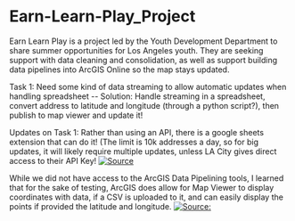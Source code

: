 # Earn-Learn-Play_Project
Earn Learn Play is a project led by the Youth Development Department to share summer opportunities for Los Angeles youth. They are seeking support with data cleaning and consolidation, as well as support building data pipelines into ArcGIS Online so the map stays updated.

Task 1: Need some kind of data streaming to allow automatic updates when handling spreadsheet -- Solution: Handle streaming in a spreadsheet, convert address to latitude and longitude (through a python script?), then publish to map viewer and update it! 

Updates on Task 1: Rather than using an API, there is a google sheets extension that can do it! (The limit is 10k addresses a day, so for big updates, it will likely require multiple updates, unless LA City gives direct access to their API Key! [![Source](https://img.youtube.com/vi/PX6IDvX6_Z8/maxresdefault.jpg)](https://www.youtube.com/watch?v=PX6IDvX6_Z8)

While we did not have access to the ArcGIS Data Pipelining tools, I learned that for the sake of testing, ArcGIS does allow for Map Viewer to display coordinates with data, if a CSV is uploaded to it, and can easily display the points if provided the latitude and longitude. [![Source:](https://img.youtube.com/vi/avrVc4QGwWU/maxresdefault.jpg)](https://www.youtube.com/watch?v=avrVc4QGwWU)

